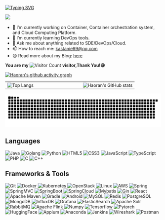 [![Typing SVG](https://readme-typing-svg.herokuapp.com?font=Fira+Code&size=25&duration=4000&pause=2000&random=false&width=435&lines=Hi+there+%F0%9F%91%8B%2C+I'm+Haoran)](https://git.io/typing-svg)

<a title="github" target="_blank" href="https://github.com/0YHR0"><img src="https://img.shields.io/badge/dynamic/json?label=GitHub&suffix=%20followers&query=%24.data.totalSubs&url=https%3A%2F%2Fapi.spencerwoo.com%2Fsubstats%2F%3Fsource%3Dgithub%26queryKey%3D0YHR0&labelColor=282c34&color=353940&logo=github&longCache=true" ></a>



- 🔭 I’m currently working on Container, Container orchestration system, and Cloud Computing Platform.
- 🌱 I’m currently learning DevOps tools.
- 💬 Ask me about anything related to SDE/DevOps/Cloud.
- 📫 How to reach me: kastanie99@qq.com
- 😄 Read more about my Blog: [here](https://www.kastanie.top/)


**You are my** ![Visitor Count](https://profile-counter.glitch.me/0YHR0/count.svg) **visitor,Thank You!😆**

[![Haoran's github activity graph](https://github-readme-activity-graph.vercel.app/graph?username=0YHR0&theme=dracula)](https://github.com/ashutosh00710/github-readme-activity-graph)



<table style="border: none; border-collapse: collapse;">
  <tr style="border: none;">
    <td style="border: none; padding-right: 80px;">
      <img src="https://github-readme-stats.vercel.app/api/top-langs/?username=0YHR0&layout=compact&theme=tokyonight" alt="Top Langs" />
    </td>
    <td style="border: none; padding-left: 80px;">
      <img src="https://github-readme-stats.vercel.app/api?username=0YHR0&theme=ambient_gradient&show_icons=true&hide=contribs" alt="Haoran's GitHub stats" />
    </td>
  </tr>
</table>

<!--
<div align="center">
    <img  src="https://github-readme-streak-stats.herokuapp.com/?user=0YHR0" />
    <img  src="https://github-profile-trophy.vercel.app/?username=0YHR0" />
</div>
-->


<!--[![Top Langs](https://github-readme-stats.vercel.app/api/top-langs/?username=0YHR0&hide=javascript,HTML,css)](https://github.com/0YHR0/github-readme-stats)
-->
![](https://raw.githubusercontent.com/0YHR0/0YHR0/main/dist/github-contribution-grid-snake.svg)


  
## Languages

![Java](https://img.shields.io/badge/Java-73BA25?style=flat-square&logo=openjdk&logoColor=white)
![Golang](https://img.shields.io/badge/Golang-00ADD8?style=flat-square&logo=Go&logoColor=white)
![Python](https://img.shields.io/badge/Python-3776AB?style=flat-square&logo=Python&logoColor=white)
![HTML5](https://img.shields.io/badge/HTML5-E34F26?style=flat-square&logo=HTML5&logoColor=white)
![CSS3](https://img.shields.io/badge/CSS3-1572B6?style=flat-square&logo=CSS3&logoColor=white)
![JavaScript](https://img.shields.io/badge/JavaScript-F7DF1E?style=flat-square&logo=JavaScript&logoColor=white)
![TypeScript](https://img.shields.io/badge/TypeScript-3178C6?style=flat-square&logo=TypeScript&logoColor=white)
![PHP](https://img.shields.io/badge/PHP-777BB4?style=flat-square&logo=PHP&logoColor=white)
![C](https://img.shields.io/badge/C-A8B9CC?style=flat-square&logo=C&logoColor=white)
![C++](https://img.shields.io/badge/C++-00599C?style=flat-square&logo=C++&logoColor=white)


## Frameworks & Tools

![Git](https://img.shields.io/badge/Git-F05032?style=flat-square&logo=Git&logoColor=white)
![Docker](https://img.shields.io/badge/Docker-2496ED?style=flat-square&logo=Docker&logoColor=white)
![Kubernetes](https://img.shields.io/badge/kubernetes-326CE5?style=flat-square&logo=kubernetes&logoColor=white)
![OpenStack](https://img.shields.io/badge/OpenStack-ED1944?style=flat-square&logo=OpenStack&logoColor=white)
![Linux](https://img.shields.io/badge/Linux-FCC624?style=flat-square&logo=Linux&logoColor=white)
![AWS](https://img.shields.io/badge/AWS-232F3E?style=flat-square&logo=amazonwebservices&logoColor=white)
![Spring](https://img.shields.io/badge/Spring-6DB33F?style=flat-square&logo=Spring&logoColor=white)
![SpringMVC](https://img.shields.io/badge/SpringMVC-6DB33F?style=flat-square&logo=Spring&logoColor=white)
![SpringBoot](https://img.shields.io/badge/SpringBoot-6DB33F?style=flat-square&logo=springboot&logoColor=white)
![SpringCloud](https://img.shields.io/badge/SpringCloud-6DB33F?style=flat-square&logo=Spring&logoColor=white)
![Mybatis](https://img.shields.io/badge/Mybatis-EC1C24?style=flat-square&logo=Mybatis&logoColor=white)
![Gin](https://img.shields.io/badge/Gin-008ECF?style=flat-square&logo=Gin&logoColor=white)
![React](https://img.shields.io/badge/React-61DAFB?style=flat-square&logo=React&logoColor=white)
![Apache Maven](https://img.shields.io/badge/Apache%20Maven-C71A36?style=flat-square&logo=apachemaven&logoColor=white)
![Gradle](https://img.shields.io/badge/Gradle-02303A?style=flat-square&logo=Gradle&logoColor=white)
![Android](https://img.shields.io/badge/Android-34A853?style=flat-square&logo=Android&logoColor=white)
![MySQL](https://img.shields.io/badge/MySQL-4479A1?style=flat-square&logo=MySQL&logoColor=white)
![Redis](https://img.shields.io/badge/Redis-FF4438?style=flat-square&logo=Redis&logoColor=white)
![PostgreSQL](https://img.shields.io/badge/PostgreSQL-4169E1?style=flat-square&logo=postgresql&logoColor=white)
![MongoDB](https://img.shields.io/badge/MongoDB-47A248?style=flat-square&logo=MongoDB&logoColor=white)
![InfluxDB](https://img.shields.io/badge/InfluxDB-22ADF6?style=flat-square&logo=influxdb&logoColor=white)
![Grafana](https://img.shields.io/badge/Grafana-F46800?style=flat-square&logo=grafana&logoColor=white)
![ElasticSearch](https://img.shields.io/badge/ElasticSearch-005571?style=flat-square&logo=ElasticSearch&logoColor=white)
![Apache Solr](https://img.shields.io/badge/Apache%20Solr-D9411E?style=flat-square&logo=apachesolr&logoColor=white)
![RabbitMQ](https://img.shields.io/badge/RabbitMQ-FF6600?style=flat-square&logo=RabbitMQ&logoColor=white)
![Apache Flink](https://img.shields.io/badge/Apache%20Flink-E6526F?style=flat-square&logo=apacheflink&logoColor=white)
![Numpy](https://img.shields.io/badge/Numpy-013243?style=flat-square&logo=Numpy&logoColor=white)
![Tensorflow](https://img.shields.io/badge/Tensorflow-FF6F00?style=flat-square&logo=Tensorflow&logoColor=white)
![Pytorch](https://img.shields.io/badge/Pytorch-EE4C2C?style=flat-square&logo=Pytorch&logoColor=white)
![HuggingFace](https://img.shields.io/badge/HuggingFace-FFD21E?style=flat-square&logo=HuggingFace&logoColor=white)
![Appium](https://img.shields.io/badge/Appium-EE376D?style=flat-square&logo=Appium&logoColor=white)
![Anaconda](https://img.shields.io/badge/Anaconda-44A833?style=flat-square&logo=anaconda&logoColor=white)
![Jenkins](https://img.shields.io/badge/Jenkins-D24939?style=flat-square&logo=Jenkins&logoColor=white)
![Wireshark](https://img.shields.io/badge/Wireshark-1679A7?style=flat-square&logo=Wireshark&logoColor=white)
![Postman](https://img.shields.io/badge/Postman-FF6C37?style=flat-square&logo=Postman&logoColor=white)
<!--[![trophy](https://github-profile-trophy.vercel.app/?username=0YHR0&title=Stars,Followers,Commits,Repositories,MultipleLang,PullRequest&theme=onedark)](https://github.com/ryo-ma/github-profile-trophy) -->
  
